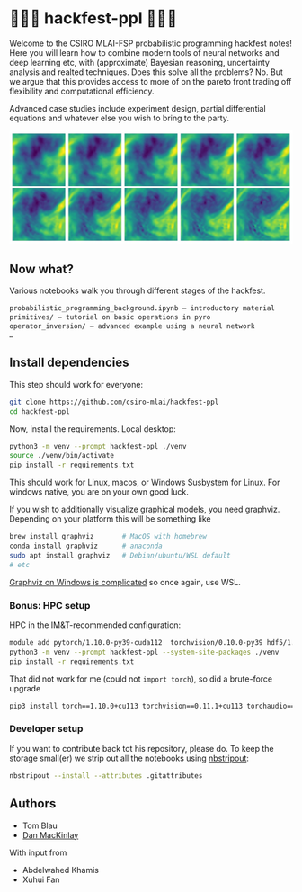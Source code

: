 # 🎰🎰🎰 hackfest-ppl 🎰🎰🎰

Welcome to the CSIRO MLAI-FSP probabilistic programming hackfest notes!
Here you will learn how to combine modern tools of neural networks and deep learning etc, with (approximate) Bayesian reasoning, uncertainty analysis and realted techniques.
Does this solve all the problems? No.
But we argue that this provides access to more of on the pareto front trading off flexibility and computational efficiency.

Advanced case studies include experiment design, partial differential equations and whatever else you wish to bring to the party.

![](operator_inversion/fno_forward_predict_sheet.jpg)


## Now what?

Various notebooks walk you through different stages of the hackfest.

```text
probabilistic_programming_background.ipynb — introductory material
primitives/ — tutorial on basic operations in pyro
operator_inversion/ — advanced example using a neural network
…
```

## Install dependencies

This step should work for everyone:

```bash
git clone https://github.com/csiro-mlai/hackfest-ppl
cd hackfest-ppl
```

Now, install the requirements.
Local desktop:

```bash
python3 -m venv --prompt hackfest-ppl ./venv
source ./venv/bin/activate
pip install -r requirements.txt
```

This should work for Linux, macos, or Windows Susbystem for Linux. 
For windows native, you are on your own good luck.

If you wish to additionally visualize graphical models, you need graphviz.
Depending on your platform this will be something like

```bash
brew install graphviz       # MacOS with homebrew
conda install graphviz      # anaconda
sudo apt install graphviz   # Debian/ubuntu/WSL default
# etc
```

[Graphviz on Windows is complicated](https://forum.graphviz.org/t/new-simplified-installation-procedure-on-windows/224) so once again, use WSL.

### Bonus: HPC setup

HPC in the IM&T-recommended configuration:

```bash
module add pytorch/1.10.0-py39-cuda112  torchvision/0.10.0-py39 hdf5/1.12.0-mpi graphviz
python3 -m venv --prompt hackfest-ppl --system-site-packages ./venv
pip install -r requirements.txt
```

That did not work for me (could not `import torch`), so did a brute-force upgrade

```bash
pip3 install torch==1.10.0+cu113 torchvision==0.11.1+cu113 torchaudio==0.10.0+cu113 -f https://download.pytorch.org/whl/cu113/torch_stable.html
```

### Developer setup

If you want to contribute back tot his repository, please do.
To keep the storage small(er) we strip out all the notebooks using [nbstripout](https://github.com/kynan/nbstripout):

```bash
nbstripout --install --attributes .gitattributes
```

## Authors

- Tom Blau
- [Dan MacKinlay](http://danmackinlay.name)

With input from

- Abdelwahed Khamis
- Xuhui Fan
